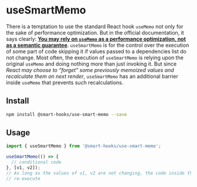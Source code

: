 # useSmartMemo

There is a temptation to use the standard React hook `useMemo` not only for the sake of performance
optimization. But in the official documentation, it says clearly: [**You may rely on `useMemo` as a
performance optimization, not as a semantic
guarantee**](https://reactjs.org/docs/hooks-reference.html#usememo). `useSmartMemo` is for the
control over the execution of some part of code skipping it if values passed to a dependencies list
do not change. Most often, the execution of `useSmartMemo` is relying upon the original `useMemo`
and doing nothing more than just invoking it. But since _React may choose to “forget” some
previously memoized values and recalculate them on next render_, `useSmartMemo` has an additional
barrier inside `useMemo` that prevents such recalculations.

## Install

```bash
npm install @smart-hooks/use-smart-memo --save
```

## Usage

```js
import { useSmartMemo } from '@smart-hooks/use-smart-memo';

useSmartMemo(() => {
  // conditional code
}, [v1, v2]);
// As long as the values of v1, v2 are not changing, the code inside the function will not
// re-execute
```
